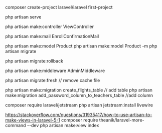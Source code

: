 composer create-project laravel/laravel first-project

php artisan serve

php artisan make:controller ViewController

php artisan make:mail EnrollConfirmationMail

php artisan make:model Product
php artisan make:model Product -m
php artisan migrate

php artisan migrate:rollback

php artisan make:middleware AdminMiddleware

php artisan migrate:fresh // remove cache file

php artisan make:migration create_flights_table // add table
php artisan make:migration add_password_column_to_teachers_table //add column

composer require laravel/jetstream
php artisan jetstream:install livewire











https://stackoverflow.com/questions/31935417/how-to-use-artisan-to-make-views-in-laravel-5-1
composer require theanik/laravel-more-command --dev
php artisan make:view index
